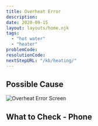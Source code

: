 ```yaml
---
title: Overheat Error
description:
date: 2020-09-15
layout: layouts/home.njk
tags:
  - "hot water"
  - "heater"
problemCode: 
resolutionCode: 
nextStepURL: "/kb/heating/"
---
```

## Possible Cause

![Overheat Error Screen](/images/error_overheat.png)

## What to Check - Phone